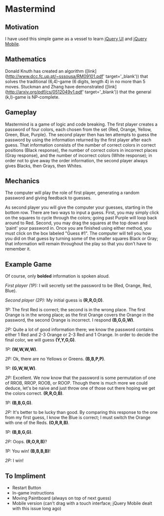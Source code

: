 # Mastermind

## Motivation

I have used this simple game as a vessel to learn [jQuery
 UI](http://jqueryui.com) and [jQuery Mobile](http://jquerymobile.com).

## Mathematics

Donald Knuth has created an algorithm ([link](http://www.dcc.fc.up.pt/~sssousa/RM09101.pdf' target='_blank')) that solves the traditional (6,4)-game (6 digits, length 4) in no more than 5 moves.  Stuckman and Zhang have demonstrated ([link](http://arxiv.org/pdf/cs/0512049v1.pdf' target='_blank')) that the general (k,l)-game is NP-complete.

## Gameplay

Mastermind is a game of logic and code breaking.  The first player creates a password of four colors, each chosen from the set {Red, Orange, Yellow, Green, Blue, Purple}.  The second player then has ten attempts to guess the password by using the information returned by the first player after each guess.  That information consists of the number of correct colors in correct positions (Black response), the number of correct colors in incorrect places (Gray response), and the number of incorrect colors (White response); in order not to give away the order information, the second player always gives Blacks, then Grays, then Whites.

## Mechanics

The computer will play the role of first player, generating a random password and giving feedback to guesses.

As second player you will give the computer your guesses, starting in the bottom row. There are two ways to input a guess.  First, you may simply click on the squares to cycle through the colors; going past Purple will loop back around to Red.  Second, you may drag the squares at the top down and 'paint' your password in.  Once you are finished using either method, you must click on the box labeled "Guess #1".  The computer will tell you how you did on that guess by turning some of the smaller squares Black or Gray; that information will remain throughout the play so that you don't have to remember it.

## Example Game

Of course, only **bolded** information is spoken aloud.

*First player (1P):* I will secretly set the password to be (Red, Orange, Red, Blue).

*Second player (2P):* My initial guess is **(R,R,O,O)**.

*1P:* The first Red is correct; the second is in the wrong place.  The first Orange is in the wrong place; as the first Orange covers the Orange in the password, the second Orange is incorrect.  I respond **(B,G,G,W)**.

*2P:* Quite a lot of good information there; we know the password contains either 1 Red and 2-3 Orange or 2-3 Red and 1 Orange.  In order to decide the final color, we will guess **(Y,Y,G,G)**.

*1P:* **(W,W,W,W)**.

*2P:* Ok, there are no Yellows or Greens.  **(B,B,P,P)**.

*1P:* **(G,W,W,W)**.

*2P:* Excellent.  We now know that the password is some permutation of one of RROB, RROP, ROOB, or ROOP.  Though there is much more we could deduce, let's be naive and just throw one of those out there hoping we get the colors correct.  **(R,R,O,B)**.

*1P:* **(B,B,G,G)**.

*2P:* It's better to be lucky than good.  By comparing this response to the one from my first guess, I know the Blue is correct; I must switch the Orange with one of the Reds. **(O,R,R,B)**.

*1P:* **(B,B,G,G)**.

*2P:* Oops. **(R,O,R,B)**?

*1P:* You win! **(B,B,B,B)**!

*2P:* I win!

## To Impliment

- Restart Button
- In-game instructions
- Moving Paintboard (always on top of next guess)
- Mobile version (can't drag with a touch interface; jQuery Mobile dealt with this issue long ago)
